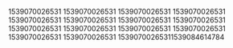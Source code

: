 1539070026531
1539070026531
1539070026531
1539070026531
1539070026531
1539070026531
1539070026531
1539070026531
1539070026531
1539070026531
1539070026531
1539070026531
1539070026531
1539070026531
15390700265311539084614784